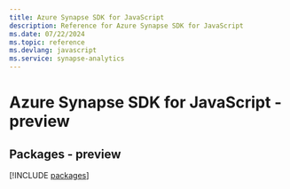```yaml
---
title: Azure Synapse SDK for JavaScript
description: Reference for Azure Synapse SDK for JavaScript
ms.date: 07/22/2024
ms.topic: reference
ms.devlang: javascript
ms.service: synapse-analytics
---
```

# Azure Synapse SDK for JavaScript - preview
## Packages - preview
[!INCLUDE [packages](synapse-index.md)]